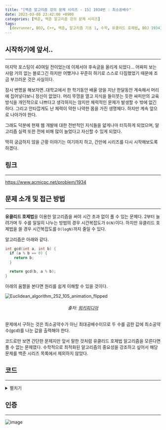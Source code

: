 ```yaml
---
title: "[백준 알고리즘 강의 문제 시리즈 - 15] 1934번 : 최소공배수"
date: 2023-03-08 23:42:00 +0900
categories: [백준, 백준 알고리즘 강의 문제 시리즈]
tags:
  [devrunner, BOJ, C++, 백준, 알고리즘 기초 1, 수학, 유클리드 호제법, BOJ 1934]
---
```


## 시작하기에 앞서..

---

마지막 포스팅이 40여일 전이었는데 이제서야 후속글을 올리게 되었다...
어짜피 보는 사람 거의 없는 블로그긴 하지만 어쨌거나 꾸준히 하기로 스스로 다짐했었기 때문에 조금 부끄러운 것은 사실이다.

잠시 변명을 해보자면..대학교에서 한 학기동안 배울 양을 지난 한달동안 계속해서 머리에 집어넣다보니 정신이 없었다.
머리 뚜껑을 열고 지식을 들이붓는 듯한 싸피만의 교육방식을 개인적으로 나쁘다고 생각하지는 않지만 체력적인 문제가 발생할 수 밖에 없긴 하다.
그리고 안타깝게도 난 체력이 약한 나약한 몸을 가진 생명체다.
하지만 계속 앞으로 나아가야 한다.

그래도 덕분에 현재 웹 개발에 대한 전반적인 지식들을 얇게나마 터득하게 되었으며, 알고리즘 실력 또한 전에 비해 많이 늘었다고 자신할 수 있게 되었다.

딱히 궁금하지 않을 근황 이야기는 여기까지 하고, 간만에 시리즈를 다시 시작해보도록 하겠다.

## 링크

---

<https://www.acmicpc.net/problem/1934>

## 문제 소개 및 접근 방법

---

**유클리드 호제법**을 이용한 알고리즘을 써야 시간 초과 없이 풀 수 있는 문제다.
2부터 늘려가며 두 수를 일일히 나누는 방법의 경우 시간복잡도가 `O(N)`이다.
하지만 유클리드 호제법을 쓸 경우 시간복잡도를 `O(logN)`까지 줄일 수 있다.

알고리즘은 아래와 같다.

```cpp
int gcd(int a, int b) {
  if (a % b == 0) {
    return b;
  }

  return gcd(b, a % b);
}
```

아래의 움짤을 본다면 원리를 쉽게 이해할 수 있을 것이다.

![Euclidean_algorithm_252_105_animation_flipped](https://user-images.githubusercontent.com/87963766/223884107-d88e99b3-a039-4dbf-b55e-cdd9cd3bbf1e.gif)

###### <center>출처: <a href="https://ko.wikipedia.org/wiki/%EC%9C%A0%ED%81%B4%EB%A6%AC%EB%93%9C_%ED%98%B8%EC%A0%9C%EB%B2%95">위키피디아</a><center>

문제에서 구하는 것은 최소공약수가 아닌 최대공배수이므로 두 수를 곱한 값에 최소공약수(gcd)를 나눈 값을 출력해야 한다.

코드로만 보면 간단한 문제지만 앞서 말한 것처럼 유클리드 호제법 알고리즘을 모른다면 풀 수 없는 문제였다.
수학적으로 최적화된 알고리즘의 중요성을 강조하고 싶어서 해당 문제를 백준 시리즈 목록에서 제외하지 않았다.

## 코드

---

<details>
<summary>펼치기</summary>
<div markdown="1">

```cpp
#include <bits/stdc++.h>
using namespace std;

// a는 b보다 큰 값이어야 한다.
int gcd(int a, int b) {
  if (a % b == 0) {
    return b;
  }

  return gcd(b, a % b);
}

int main() {
  int n;
  cin >> n;

  for (int i = 0; i < n; i++) {
    int a, b;
    cin >> a >> b;

    if (a < b) {
      int tmp = a;
      a = b;
      b = tmp;
    }

    cout << a * b / gcd(a, b) << endl;
  }

  return 0;
}
```

</div>
</details>

## 인증

---

![image](https://user-images.githubusercontent.com/87963766/223885066-bd1ea09e-baef-4b20-8b08-611a9b9e4caa.png)
